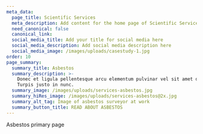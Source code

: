 ```yaml
---
meta_data:
  page_title: Scientific Services
  meta_description: Add content for the home page of Scientific Services here...
  need_canonical: false
  canonical_link:
  social_media_title: Add your title for social media here
  social_media_description: Add social media description here
  social_media_image: /images/uploads/casestudy-1.jpg
order: 10
page_summary:
  summary_title: Asbestos
  summary_description: >-
    Donec et ligula pellentesque arcu elementum pulvinar vel sit amet dolor.
    Turpis justo in nunc.
  summary_image: /images/uploads/services-asbestos.jpg
  summary_hiRes_image: /images/uploads/services-asbestos@2x.jpg
  summary_alt_tag: Image of asbestos surveyor at work
  summary_button_title: READ ABOUT ASBESTOS
---
```


Asbestos primary page